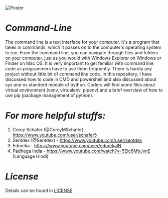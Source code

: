 ![Poster](https://github.com/ahammadshawki8/Command-Line-Fundamentals/blob/master/command.jpg)

# _Command-Line_
The command line is a text interface for your computer. It's a program that takes in commands, which it passes on to the computer's operating system to run. From the command line, you can navigate through files and folders on your computer, just as you would with Windows Explorer on Windows or Finder on Mac OS.
It is very important to get femiliar with command line code as programmers have to use them frequently. There is hardly any project without little bit of command line code.
In this repository, I have discussed how to code in CMD and powershell and also discussed about sys and os standerd module of python. Coders will find some files about virtual environment (venv, virtualenv, pipenv) and a brief overview of how to use pip (package management of python).

# _For more helpful stuffs:_
1. Corey Schafer (@CoreyMSchafer) - https://www.youtube.com/user/schafer5
2. Sentdex (@Sentdex) - https://www.youtube.com/user/sentdex 
3. Edureka - https://www.youtube.com/user/edurekaIN
4. Padhega India - https://www.youtube.com/watch?v=5Elc8MbJvnE (Language Hindi)

# _License_
Details can be found in [LICENSE](https://github.com/ahammadshawki8/Command-Line-Fundamentals/blob/master/LICENSE)
